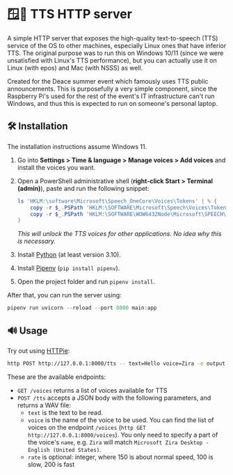 # 🪟📢 TTS HTTP server

A simple HTTP server that exposes the high-quality text-to-speech (TTS) service of the OS to other machines, especially Linux ones that have inferior TTS. The original purpose was to run this on Windows 10/11 (since we were unsatisfied with Linux's TTS performance), but you can actually use it on Linux (with epos) and Mac (with NSSS) as well.

Created for the Deace summer event which famously uses TTS public announcements. This is purposefully a very simple component, since the Raspberry Pi's used for the rest of the event's IT infrastructure can't run Windows, and thus this is expected to run on someone's personal laptop.

## 🛠️ Installation

The installation instructions assume Windows 11.

1. Go into **Settings > Time & language > Manage voices > Add voices** and install the voices you want.
2. Open a PowerShell administrative shell (**right-click Start > Terminal (admin)**), paste and run the following snippet:
    
    ```powershell
    ls 'HKLM:\software\Microsoft\Speech_OneCore\Voices\Tokens' | % {
        copy -r $_.PSPath 'HKLM:\SOFTWARE\Microsoft\Speech\Voices\Tokens'
        copy -r $_.PSPath 'HKLM:\SOFTWARE\WOW6432Node\Microsoft\SPEECH\Voices\Tokens'
    }
    ```

    *This will unlock the TTS voices for other applications. No idea why this is necessary.*
3. Install [Python](https://www.python.org/downloads/) (at least version 3.10).
4. Install [Pipenv](https://pipenv.pypa.io/en/latest/) (`pip install pipenv`).
5. Open the project folder and run `pipenv install`.

After that, you can run the server using:

```powershell
pipenv run uvicorn --reload --port 8000 main:app
```

## 🔊 Usage

Try out using [HTTPie](https://httpie.org/):

```bash
http POST http://127.0.0.1:8000/tts -- text=Hello voice=Zira -o output.wav
```

These are the available endpoints:

- `GET /voices` returns a list of voices available for TTS
- `POST /tts` accepts a JSON body with the following parameters, and returns a WAV file:
    - `text` is the text to be read.
    - `voice` is the name of the voice to be used. You can find the list of voices on the endpoint `/voices` (`http GET http://127.0.0.1:8000/voices`). You only need to specify a part of the voice's `name`, e.g. `Zira` will match `Microsoft Zira Desktop - English (United States)`.
    - `rate` is optional: integer, where 150 is about normal speed, 100 is slow, 200 is fast
